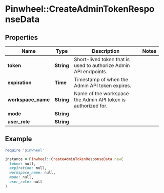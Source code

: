 # Pinwheel::CreateAdminTokenResponseData

## Properties

| Name | Type | Description | Notes |
| ---- | ---- | ----------- | ----- |
| **token** | **String** | Short-lived token that is used to authorize Admin API endpoints. |  |
| **expiration** | **Time** | Timestamp of when the Admin API token expires. |  |
| **workspace_name** | **String** | Name of the workspace the Admin API token is authorized for. |  |
| **mode** | **String** |  |  |
| **user_role** | **String** |  |  |

## Example

```ruby
require 'pinwheel'

instance = Pinwheel::CreateAdminTokenResponseData.new(
  token: null,
  expiration: null,
  workspace_name: null,
  mode: null,
  user_role: null
)
```

